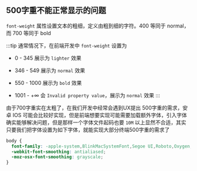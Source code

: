## 500字重不能正常显示的问题

`font-weight` 属性设置文本的粗细，定义由粗到细的字符。400 等同于 normal，而 700 等同于 bold

:::tip
通常情况下，在前端开发中 `font-weight` 设置为

- 0 - 345     展示为 `lighter` 效果

- 346 - 549   展示为 `normal` 效果

- 550 - 1000  展示为 `bold` 效果

- 1001 - +∞   会 `Invalid property value`，展示为 `normal` 效果
:::

由于700字重实在太粗了，在我们开发中经常会遇到UX提出 500字重的需求，安卓 IOS 可能会比较好实现，但是前端想要实现可能需要加载额外字体，引入字体确实能够解决问题，但是那样一个字体文件起码也要 `10M` 以上显然不合适，其实只要我们把字体设置为如下字体，就能实现大部分终端500字重的需求了

```css
body {
  font-family: -apple-system,BlinkMacSystemFont,Segoe UI,Roboto,Oxygen,Ubuntu,Cantarell,Fira Sans,Droid Sans,Helvetica Neue,sans-serif;
  -webkit-font-smoothing: antialiased;
  -moz-osx-font-smoothing: grayscale;
}
```
